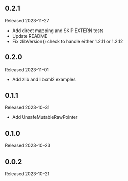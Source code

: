 ## 0.2.1

Released 2023-11-27

  - Add direct mapping and SKIP EXTERN tests
  - Update README
  - Fix zlibVersion() check to handle either 1.2.11 or 1.2.12

## 0.2.0

Released 2023-11-01

  - Add zlib and libxml2 examples

## 0.1.1

Released 2023-10-31

  - Add UnsafeMutableRawPointer

## 0.1.0

Released 2023-10-23


## 0.0.2

Released 2023-10-21


